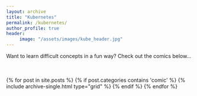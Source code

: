 ```yaml
---
layout: archive
title: "Kubernetes"
permalink: /kubernetes/
author_profile: true
header:
     image: "/assets/images/kube_header.jpg"
---
```


Want to learn difficult concepts in a fun way? Check out the comics below...

<br>
<br>


<div class="grid__wrapper">
    {% for post in site.posts %}
        {% if post.categories contains 'comic' %}
            {% include archive-single.html type="grid" %}
        {% endif %}
    {% endfor %}
</div>
